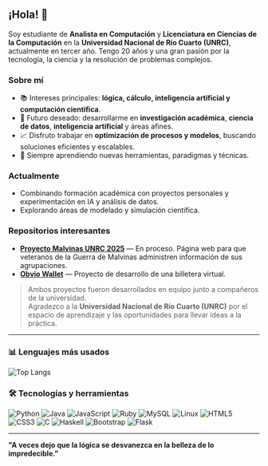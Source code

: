 ## ¡Hola! 👋

Soy estudiante de **Analista en Computación** y **Licenciatura en Ciencias de la Computación** en la **Universidad Nacional de Río Cuarto (UNRC)**, actualmente en tercer año. Tengo 20 años y una gran pasión por la tecnología, la ciencia y la resolución de problemas complejos.

### Sobre mí
- 📚 Intereses principales: **lógica, cálculo, inteligencia artificial y computación científica**.
- 🧠 Futuro deseado: desarrollarme en **investigación académica**, **ciencia de datos**, **inteligencia artificial** y áreas afines.
- 📈 Disfruto trabajar en **optimización de procesos y modelos**, buscando soluciones eficientes y escalables.
- 🌱 Siempre aprendiendo nuevas herramientas, paradigmas y técnicas.

### Actualmente
- Combinando formación académica con proyectos personales y experimentación en IA y análisis de datos.
- Explorando áreas de modelado y simulación científica.

### Repositorios interesantes
- [**Proyecto Malvinas UNRC 2025**](https://github.com/AlieniAgustin/proyecto-malvinas-unrc-2025) — En proceso. Página web para que veteranos de la Guerra de Malvinas administren información de sus agrupaciones.
- [**Obvio Wallet**](https://github.com/AlieniAgustin/obvio-wallet) — Proyecto de desarrollo de una billetera virtual.

> Ambos proyectos fueron desarrollados en equipo junto a compañeros de la universidad.  
> Agradezco a la **Universidad Nacional de Río Cuarto (UNRC)** por el espacio de aprendizaje y las oportunidades para llevar ideas a la práctica.

---

### 📊 Lenguajes más usados
![Top Langs](https://github-readme-stats.vercel.app/api/top-langs/?username=AlieniAgustin&layout=compact&theme=radical)

### 🛠 Tecnologías y herramientas
![Python](https://img.shields.io/badge/Python-3776AB?style=for-the-badge&logo=python&logoColor=white)
![Java](https://img.shields.io/badge/Java-ED8B00?style=for-the-badge&logo=java&logoColor=white)
![JavaScript](https://img.shields.io/badge/JavaScript-F7DF1E?style=for-the-badge&logo=javascript&logoColor=black)
![Ruby](https://img.shields.io/badge/Ruby-CC342D?style=for-the-badge&logo=ruby&logoColor=white)
![MySQL](https://img.shields.io/badge/MySQL-005C84?style=for-the-badge&logo=mysql&logoColor=white)
![Linux](https://img.shields.io/badge/Linux-FCC624?style=for-the-badge&logo=linux&logoColor=black)
![HTML5](https://img.shields.io/badge/HTML5-E34F26?style=for-the-badge&logo=html5&logoColor=white)
![CSS3](https://img.shields.io/badge/CSS3-1572B6?style=for-the-badge&logo=css3&logoColor=white)
![C](https://img.shields.io/badge/C-00599C?style=for-the-badge&logo=c&logoColor=white)
![Haskell](https://img.shields.io/badge/Haskell-5D4F85?style=for-the-badge&logo=haskell&logoColor=white)
![Bootstrap](https://img.shields.io/badge/Bootstrap-563D7C?style=for-the-badge&logo=bootstrap&logoColor=white)
![Flask](https://img.shields.io/badge/Flask-000000?style=for-the-badge&logo=flask&logoColor=white)

---

**"A veces dejo que la lógica se desvanezca en la belleza de lo impredecible."**
